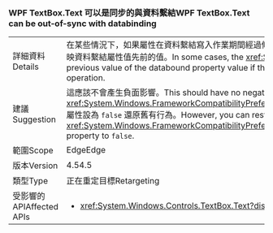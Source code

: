 ### <a name="wpf-textboxtext-can-be-out-of-sync-with-databinding"></a><span data-ttu-id="4ed24-101">WPF TextBox.Text 可以是同步的與資料繫結</span><span class="sxs-lookup"><span data-stu-id="4ed24-101">WPF TextBox.Text can be out-of-sync with databinding</span></span>

|   |   |
|---|---|
|<span data-ttu-id="4ed24-102">詳細資料</span><span class="sxs-lookup"><span data-stu-id="4ed24-102">Details</span></span>|<span data-ttu-id="4ed24-103">在某些情況下，如果屬性在資料繫結寫入作業期間經過修改，<xref:System.Windows.Controls.TextBox.Text> 屬性會反映資料繫結屬性值先前的值。</span><span class="sxs-lookup"><span data-stu-id="4ed24-103">In some cases, the <xref:System.Windows.Controls.TextBox.Text> property reflects a previous value of the databound property value if the property is modified during a databinding write operation.</span></span>|
|<span data-ttu-id="4ed24-104">建議</span><span class="sxs-lookup"><span data-stu-id="4ed24-104">Suggestion</span></span>|<span data-ttu-id="4ed24-105">這應該不會產生負面影響。</span><span class="sxs-lookup"><span data-stu-id="4ed24-105">This should have no negative impact.</span></span> <span data-ttu-id="4ed24-106">不過，您可以藉由將 <xref:System.Windows.FrameworkCompatibilityPreferences.KeepTextBoxDisplaySynchronizedWithTextProperty> 屬性設為 <code>false</code> 還原舊有行為。</span><span class="sxs-lookup"><span data-stu-id="4ed24-106">However, you can restore the previous behavior by setting the <xref:System.Windows.FrameworkCompatibilityPreferences.KeepTextBoxDisplaySynchronizedWithTextProperty> property to <code>false</code>.</span></span>|
|<span data-ttu-id="4ed24-107">範圍</span><span class="sxs-lookup"><span data-stu-id="4ed24-107">Scope</span></span>|<span data-ttu-id="4ed24-108">Edge</span><span class="sxs-lookup"><span data-stu-id="4ed24-108">Edge</span></span>|
|<span data-ttu-id="4ed24-109">版本</span><span class="sxs-lookup"><span data-stu-id="4ed24-109">Version</span></span>|<span data-ttu-id="4ed24-110">4.5</span><span class="sxs-lookup"><span data-stu-id="4ed24-110">4.5</span></span>|
|<span data-ttu-id="4ed24-111">類型</span><span class="sxs-lookup"><span data-stu-id="4ed24-111">Type</span></span>|<span data-ttu-id="4ed24-112">正在重定目標</span><span class="sxs-lookup"><span data-stu-id="4ed24-112">Retargeting</span></span>|
|<span data-ttu-id="4ed24-113">受影響的 API</span><span class="sxs-lookup"><span data-stu-id="4ed24-113">Affected APIs</span></span>|<ul><li><xref:System.Windows.Controls.TextBox.Text?displayProperty=nameWithType></li></ul>|

